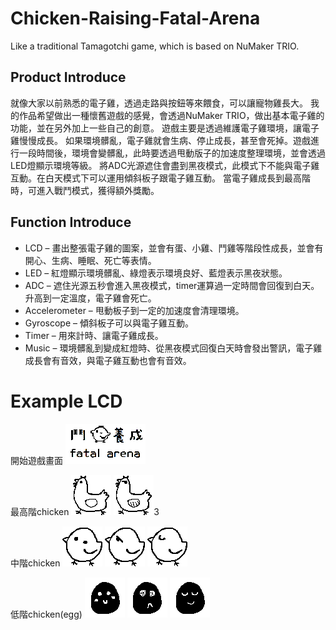 # Chicken-Raising-Fatal-Arena
Like a traditional Tamagotchi game, which is based on NuMaker TRIO.

## Product  Introduce
就像大家以前熟悉的電子雞，透過走路與按鈕等來餵食，可以讓寵物雞長大。
我的作品希望做出一種懷舊遊戲的感覺，會透過NuMaker TRIO，做出基本電子雞的功能，並在另外加上一些自己的創意。
遊戲主要是透過維護電子雞環境，讓電子雞慢慢成長。
如果環境髒亂，電子雞就會生病、停止成長，甚至會死掉。遊戲進行一段時間後，環境會變髒亂，此時要透過甩動版子的加速度整理環境，並會透過LED燈顯示環境等級。
將ADC光源遮住會盡到黑夜模式，此模式下不能與電子雞互動。在白天模式下可以運用傾斜板子跟電子雞互動。
當電子雞成長到最高階時，可進入戰鬥模式，獲得額外獎勵。

## Function Introduce
*	LCD – 畫出整張電子雞的圖案，並會有蛋、小雞、鬥雞等階段性成長，並會有開心、生病、睡眠、死亡等表情。
*	LED – 紅燈顯示環境髒亂、綠燈表示環境良好、藍燈表示黑夜狀態。
*	ADC – 遮住光源五秒會進入黑夜模式，timer運算過一定時間會回復到白天。升高到一定溫度，電子雞會死亡。
*	Accelerometer – 甩動板子到一定的加速度會清理環境。
*	Gyroscope – 傾斜板子可以與電子雞互動。 
*	Timer – 用來計時、讓電子雞成長。
* Music – 環境髒亂到變成紅燈時、從黑夜模式回復白天時會發出警訊，電子雞成長會有音效，與電子雞互動也會有音效。

# Example LCD
開始遊戲畫面
![Start](/pic/start.bmp "Start")

最高階chicken
![Big Chicken](/pic/bigChecken1.bmp "Big Chicken")
![Big Chicken sick](/pic/bigChecken_sick.bmp "Big Chicken sick")3

中階chicken
![Chicken](/pic/chicken1.bmp "Chicken")
![Chicken sick](/pic/chicken_sick.bmp "Chicken sick")
![Chicken sleep](/pic/chicken_sleep.bmp "Chicken sleep")

低階chicken(egg)
![Egg](/pic/egg2.bmp "Egg")
![Egg sick](/pic/egg_sick2.bmp "Egg sick")
![Egg sleep](/pic/egg_sleep2.bmp "Egg sleep")
